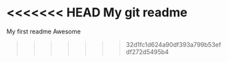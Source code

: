 <<<<<<< HEAD
My git readme
=======
My first readme
Awesome
>>>>>>> 32d1fc1d624a90df393a799b53efdf272d5495b4
